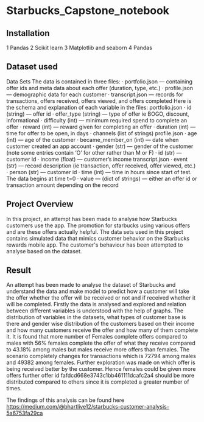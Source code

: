# Starbucks_Capstone_notebook

## Installation
1 Pandas
2 Scikit learn
3 Matplotlib and seaborn
4 Pandas

## Dataset used
Data Sets
The data is contained in three files:
· portfolio.json — containing offer ids and meta data about each offer (duration, type, etc.)
· profile.json — demographic data for each customer
· transcript.json — records for transactions, offers received, offers viewed, and offers completed
Here is the schema and explanation of each variable in the files:
portfolio.json
· id (string) — offer id
· offer_type (string) — type of offer ie BOGO, discount, informational
· difficulty (int) — minimum required spend to complete an offer
· reward (int) — reward given for completing an offer
· duration (int) — time for offer to be open, in days
· channels (list of strings)
profile.json
· age (int) — age of the customer
· became_member_on (int) — date when customer created an app account
· gender (str) — gender of the customer (note some entries contain ‘O’ for other rather than M or F)
· id (str) — customer id
· income (float) — customer’s income
transcript.json
· event (str) — record description (ie transaction, offer received, offer viewed, etc.)
· person (str) — customer id
· time (int) — time in hours since start of test. The data begins at time t=0
· value — (dict of strings) — either an offer id or transaction amount depending on the record

## Project Overview
In this project, an attempt has been made to analyse how Starbucks customers use the app. The promotion for starbucks using various offers and are these offers actually helpful. The data sets used in this project contains simulated data that mimics customer behavior on the Starbucks rewards mobile app. The customer's behaviour has been attempted to analyse based on the dataset.

## Result
An attempt has been made to analyse the dataset of Starbucks and understand the data and make model to predict how a customer will take the offer whether the offer will be received or not and if received whether it will be completed. Firstly the data is analysed and explored and relation between different variables is understood with the help of graphs. The distribution of variables in the datasets, what types of customer base is there and gender wise distribution of the customers based on their income and how many customers receive the offer and how many of them complete it. It is found that more number of Females complete offers compared to males with 56% females complete the offer of what they receive compared to 43.18% among males but males receive more offers than females. The scenario completely changes for transactions which is 72794 among males and 49382 among females. Further exploration was made on which offer is being received better by the customer. Hence females could be given more offers further offer id fafdcd668e3743c1bb461111dcafc2a4 should be more distributed compared to others since it is completed a greater number of times.

The findings of this analysis can be found here https://medium.com/@bhartlive12/starbucks-customer-analysis-5a6753fa29ca
